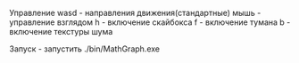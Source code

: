 Управление
wasd - направления движения(стандартные)
мышь - управление взглядом
h - включение скайбокса
f - включение тумана
b - включение текстуры шума

Запуск - запустить ./bin/MathGraph.exe